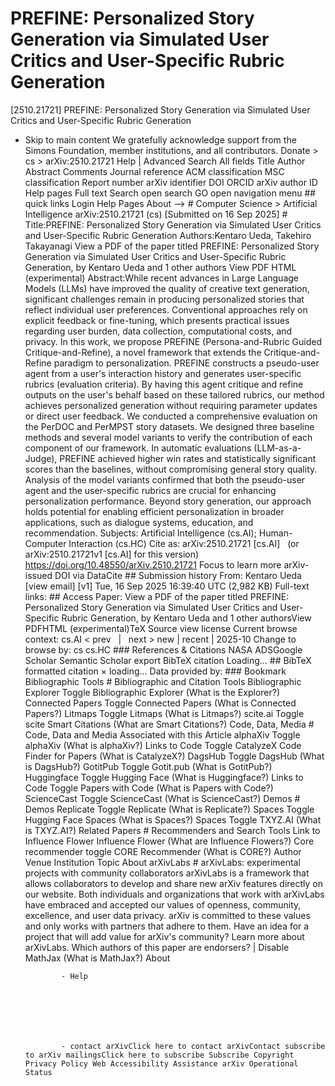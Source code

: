# PREFINE: Personalized Story Generation via Simulated User Critics and User-Specific Rubric Generation

[2510.21721] PREFINE: Personalized Story Generation via Simulated User Critics and User-Specific Rubric Generation
  
  - Skip to main content We gratefully acknowledge support from the Simons Foundation, member institutions, and all contributors. Donate &gt; cs &gt; arXiv:2510.21721 Help | Advanced Search All fields Title Author Abstract Comments Journal reference ACM classification MSC classification Report number arXiv identifier DOI ORCID arXiv author ID Help pages Full text Search open search GO open navigation menu ## quick links Login Help Pages About --> # Computer Science > Artificial Intelligence arXiv:2510.21721 (cs) [Submitted on 16 Sep 2025] # Title:PREFINE: Personalized Story Generation via Simulated User Critics and User-Specific Rubric Generation Authors:Kentaro Ueda, Takehiro Takayanagi View a PDF of the paper titled PREFINE: Personalized Story Generation via Simulated User Critics and User-Specific Rubric Generation, by Kentaro Ueda and 1 other authors View PDF HTML (experimental) Abstract:While recent advances in Large Language Models (LLMs) have improved the quality of creative text generation, significant challenges remain in producing personalized stories that reflect individual user preferences. Conventional approaches rely on explicit feedback or fine-tuning, which presents practical issues regarding user burden, data collection, computational costs, and privacy. In this work, we propose PREFINE (Persona-and-Rubric Guided Critique-and-Refine), a novel framework that extends the Critique-and-Refine paradigm to personalization. PREFINE constructs a pseudo-user agent from a user&#39;s interaction history and generates user-specific rubrics (evaluation criteria). By having this agent critique and refine outputs on the user&#39;s behalf based on these tailored rubrics, our method achieves personalized generation without requiring parameter updates or direct user feedback. We conducted a comprehensive evaluation on the PerDOC and PerMPST story datasets. We designed three baseline methods and several model variants to verify the contribution of each component of our framework. In automatic evaluations (LLM-as-a-Judge), PREFINE achieved higher win rates and statistically significant scores than the baselines, without compromising general story quality. Analysis of the model variants confirmed that both the pseudo-user agent and the user-specific rubrics are crucial for enhancing personalization performance. Beyond story generation, our approach holds potential for enabling efficient personalization in broader applications, such as dialogue systems, education, and recommendation. Subjects: Artificial Intelligence (cs.AI); Human-Computer Interaction (cs.HC) Cite as: arXiv:2510.21721 [cs.AI] &nbsp; (or arXiv:2510.21721v1 [cs.AI] for this version) &nbsp; https://doi.org/10.48550/arXiv.2510.21721 Focus to learn more arXiv-issued DOI via DataCite ## Submission history From: Kentaro Ueda [view email] [v1] Tue, 16 Sep 2025 16:39:40 UTC (2,982 KB) Full-text links: ## Access Paper: View a PDF of the paper titled PREFINE: Personalized Story Generation via Simulated User Critics and User-Specific Rubric Generation, by Kentaro Ueda and 1 other authorsView PDFHTML (experimental)TeX Source view license Current browse context: cs.AI &lt;&nbsp;prev &nbsp; | &nbsp; next&nbsp;&gt; new | recent | 2025-10 Change to browse by: cs cs.HC ### References &amp; Citations NASA ADSGoogle Scholar Semantic Scholar export BibTeX citation Loading... ## BibTeX formatted citation &times; loading... Data provided by: ### Bookmark Bibliographic Tools # Bibliographic and Citation Tools Bibliographic Explorer Toggle Bibliographic Explorer (What is the Explorer?) Connected Papers Toggle Connected Papers (What is Connected Papers?) Litmaps Toggle Litmaps (What is Litmaps?) scite.ai Toggle scite Smart Citations (What are Smart Citations?) Code, Data, Media # Code, Data and Media Associated with this Article alphaXiv Toggle alphaXiv (What is alphaXiv?) Links to Code Toggle CatalyzeX Code Finder for Papers (What is CatalyzeX?) DagsHub Toggle DagsHub (What is DagsHub?) GotitPub Toggle Gotit.pub (What is GotitPub?) Huggingface Toggle Hugging Face (What is Huggingface?) Links to Code Toggle Papers with Code (What is Papers with Code?) ScienceCast Toggle ScienceCast (What is ScienceCast?) Demos # Demos Replicate Toggle Replicate (What is Replicate?) Spaces Toggle Hugging Face Spaces (What is Spaces?) Spaces Toggle TXYZ.AI (What is TXYZ.AI?) Related Papers # Recommenders and Search Tools Link to Influence Flower Influence Flower (What are Influence Flowers?) Core recommender toggle CORE Recommender (What is CORE?) Author Venue Institution Topic About arXivLabs # arXivLabs: experimental projects with community collaborators arXivLabs is a framework that allows collaborators to develop and share new arXiv features directly on our website. Both individuals and organizations that work with arXivLabs have embraced and accepted our values of openness, community, excellence, and user data privacy. arXiv is committed to these values and only works with partners that adhere to them. Have an idea for a project that will add value for arXiv's community? Learn more about arXivLabs. Which authors of this paper are endorsers? | Disable MathJax (What is MathJax?) About

                - Help

              

            
            
              

                - contact arXivClick here to contact arXivContact subscribe to arXiv mailingsClick here to subscribe Subscribe Copyright Privacy Policy Web Accessibility Assistance arXiv Operational Status